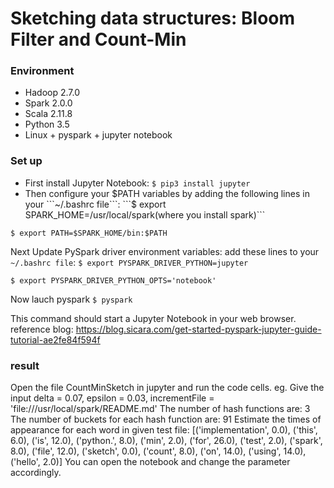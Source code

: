 # Sketching data structures: Bloom Filter and Count-Min
### Environment
- Hadoop 2.7.0
- Spark 2.0.0
- Scala 2.11.8
- Python 3.5
- Linux + pyspark + jupyter notebook

### Set up
- First install Jupyter Notebook: ```$ pip3 install jupyter```
- Then configure your $PATH variables by adding the following lines in your ```~/.bashrc file```:
```$ export SPARK_HOME=/usr/local/spark(where you install spark)```

```$ export PATH=$SPARK_HOME/bin:$PATH```

Next Update PySpark driver environment variables: add these lines to your ```~/.bashrc file```:
```$ export PYSPARK_DRIVER_PYTHON=jupyter```

```$ export PYSPARK_DRIVER_PYTHON_OPTS='notebook'```

Now lauch pyspark ```$ pyspark```

This command should start a Jupyter Notebook in your web browser. 
reference blog: https://blog.sicara.com/get-started-pyspark-jupyter-guide-tutorial-ae2fe84f594f

### result
Open the file CountMinSketch in jupyter and run the code cells.
eg. Give the input delta = 0.07, epsilon = 0.03, incrementFile = 'file:///usr/local/spark/README.md'
The number of hash functions are: 3
The number of buckets for each hash function are: 91
Estimate the times of appearance for each word in given test file:
[('implementation', 0.0), ('this', 6.0), ('is', 12.0), ('python.', 8.0), ('min', 2.0), ('for', 26.0), ('test', 2.0), ('spark', 8.0), ('file', 12.0), ('sketch', 0.0), ('count', 8.0), ('on', 14.0), ('using', 14.0), ('hello', 2.0)]
You can open the notebook and change the parameter accordingly.

